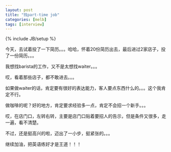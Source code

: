 ```yaml
---
layout: post
title: "找part-time job"
categories: [melb]
tags: [interview]
---
```

{% include JB/setup %}

今天，去试着投了一下简历。。。哈哈，怀着20份简历出去，最后进过2家店子，投了一份简历。。。

我想找barista的工作，又不是太想找waiter。。。

哎，看着那些店子，都不敢进去。。。

如果做waiter的话，肯定要有很好的表达能力，客人要点东西什么的。。。这个我肯定不行。

做咖啡的呢？好的地方，肯定要求经验多一点，肯定不会招一个新手。。。

哎，在店门口，左转右转，主要是店门口贴着要招人的告示，但是条件又很多，走一遍，看不清楚。

不过，还是挺高兴的啦，迈出了一小步，挺紧张的。。。

继续加油，把英语练好才是王道！！！